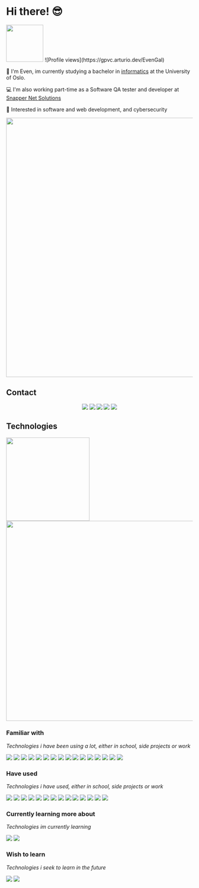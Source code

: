 # Hi there! 😎
<img width='100' src="https://hits.seeyoufarm.com/api/count/incr/badge.svg?url=https%3A%2F%2Fgithub.com%2EvenGal%2Fhit-counter&count_bg=%236DAC3D&title_bg=%23555555&icon=grafana.svg&icon_color=%23E7E7E7&title=hits&edge_flat=false" />
![Profile views](https://gpvc.arturio.dev/EvenGal)

👱 I'm Even, im currently studying a bachelor in [informatics](https://www.uio.no/studier/program/informatikk-programmering/index.html) at the University of Oslo.

💻 I'm also working part-time as a Software QA tester and developer at [Snapper Net Solutions](https://www.snapper.no/)

🧐 Interested in software and web development, and cybersecurity

<img width='700' src="https://github-profile-summary-cards.vercel.app/api/cards/profile-details?username=EvenGal&theme=vue" />

## Contact
<p align="center">
  <strong> <a href="https://www.linkedin.com/in/even-gal%C3%A5sen-a9565517b/"><img src="https://img.shields.io/badge/LinkedIn-0077B5?style=for-the-badge&logo=linkedin&logoColor=white"/></a>
  </strong>
  <strong> <a href="https://www.facebook.com/even.galaasen/"><img src="https://img.shields.io/badge/Facebook-1877F2?style=for-the-badge&logo=facebook&logoColor=white"/></a>       </strong>
  <strong> <a href="https://www.instagram.com/evengalaasen/"><img src="https://img.shields.io/badge/Instagram-E4405F?style=for-the-badge&logo=instagram&logoColor=white"/></a>       </strong>
  <strong> <a href="mailto: even.galaasen@hotmail.com"><img src="https://img.shields.io/badge/Microsoft_Outlook-0078D4?style=for-the-badge&logo=microsoft-outlook&logoColor=white"/></a>
  </strong>
  <strong> <a href="mailto: even@snapper.no"><img src="https://img.shields.io/badge/Gmail-D14836?style=for-the-badge&logo=gmail&logoColor=white"/></a>
  </strong>
</p>


## Technologies
<img width='225' src="https://github-readme-stats.vercel.app/api/top-langs/?username=EvenGal" /> <img width='540' src="https://github-readme-stats.vercel.app/api?username=EvenGal" />

### Familiar with
*Technologies i have been using a lot, either in school, side projects or work*

<a href="https://www.java.com/en/"><img src="https://img.shields.io/badge/Java-ED8B00?style=for-the-badge&logo=java&logoColor=white"/></a>
<a href="https://www.python.org/"><img src="https://img.shields.io/badge/Python-FFD43B?style=for-the-badge&logo=python&logoColor=blue"/></a>
<a href="https://numpy.org/"><img src="https://img.shields.io/badge/Numpy-777BB4?style=for-the-badge&logo=numpy&logoColor=white"/></a>
<a href="https://www.postgresql.org/"><img src="https://img.shields.io/badge/PostgreSQL-316192?style=for-the-badge&logo=postgresql&logoColor=white"/></a>
<a href="https://www.mysql.com/"><img src="https://img.shields.io/badge/MySQL-005C84?style=for-the-badge&logo=mysql&logoColor=white"/></a>
<a href="https://www.linode.com/"><img src="https://img.shields.io/badge/Linode-00A95C?style=for-the-badge&logo=Linode&logoColor=white"/></a>
<a href="https://www.linux.org/"><img src="https://img.shields.io/badge/Linux-FCC624?style=for-the-badge&logo=linux&logoColor=black"/></a>
<a href="https://www.microsoft.com/nb-no/windows?r=1"><img src="https://img.shields.io/badge/Windows-0078D6?style=for-the-badge&logo=windows&logoColor=white"/></a>
<a href="https://git-scm.com/"><img src="https://img.shields.io/badge/git%20-%23F05033.svg?&style=for-the-badge&logo=git&logoColor=white"/></a>
<a href="https://en.wikipedia.org/wiki/HTML5"><img src="https://img.shields.io/badge/html5%20-%23E34F26.svg?&style=for-the-badge&logo=html5&logoColor=white"/></a>
<a href="https://no.wikipedia.org/wiki/Cascading_Style_Sheets"><img src="https://img.shields.io/badge/CSS3-1572B6?style=for-the-badge&logo=css3&logoColor=white"/></a>
<a href="https://www.postman.com/"><img src="https://img.shields.io/badge/Postman-FF6C37?style=for-the-badge&logo=Postman&logoColor=white"/></a>
<a href="https://code.visualstudio.com/"><img src="https://img.shields.io/badge/Visual_Studio_Code-0078D4?style=for-the-badge&logo=visual%20studio%20code&logoColor=white"/></a>
<a href="https://cypress.io"><img src="https://img.shields.io/badge/Cypress-17202C?style=for-the-badge&logo=cypress&logoColor=white"/></a>
<a href="https://www.notion.so/product"><img src="https://img.shields.io/badge/Notion-000000?style=for-the-badge&logo=notion&logoColor=white"/></a>
<a href="https://www.gitlab.com"><img src="https://img.shields.io/badge/GitLab-330F63?style=for-the-badge&logo=gitlab&logoColor=white"/></a>

### Have used
*Technologies i have used, either in school, side projects or work*

<a href="https://reactjs.org/"><img src="https://img.shields.io/badge/react-%2320232a.svg?style=for-the-badge&logo=react&logoColor=%2361DAFB"/></a>
<a href="https://www.fastify.io/"><img src="https://img.shields.io/badge/fastify-202020?style=for-the-badge&logo=fastify&logoColor=white"/></a>
<a href="https://www.javascript.com/"><img src="https://img.shields.io/badge/JavaScript-323330?style=for-the-badge&logo=javascript&logoColor=F7DF1E"/></a>
<a href="https://nodejs.org/en/"><img src="https://img.shields.io/badge/Node.js-339933?style=for-the-badge&logo=nodedotjs&logoColor=white"/></a>
<a href="https://www.mongodb.com/"><img src="https://img.shields.io/badge/MongoDB-4EA94B?style=for-the-badge&logo=mongodb&logoColor=white"/></a>
<a href="https://en.wikipedia.org/wiki/C_(programming_language)"><img src="https://img.shields.io/badge/C-00599C?style=for-the-badge&logo=c&logoColor=white"/></a>
<a href="https://kotlinlang.org/"><img src="https://img.shields.io/badge/Kotlin-0095D5?&style=for-the-badge&logo=kotlin&logoColor=white"/></a>
<a href="https://developer.android.com/studio"><img src="https://img.shields.io/badge/Android_Studio-3DDC84?style=for-the-badge&logo=android-studio logoColor=white"/></a>
<a href="https://www.figma.com/"><img src="https://img.shields.io/badge/Figma-F24E1E?style=for-the-badge&logo=figma&logoColor=white"/></a>
<a href="https://www.djangoproject.com"><img src="https://img.shields.io/badge/Django-092E20?style=for-the-badge&logo=django&logoColor=green"/></a>
<a href="https://pandas.pydata.org/"><img src="https://img.shields.io/badge/Pandas-2C2D72?style=for-the-badge&logo=pandas&logoColor=white"/></a>
<a href="https://www.r-project.org/"><img src="https://img.shields.io/badge/R-276DC3?style=for-the-badge&logo=r&logoColor=white"/></a>
<a href="https://trello.com/"><img src="https://img.shields.io/badge/Trello-0052CC?style=for-the-badge&logo=trello&logoColor=white"/></a>
<a href="https://www.w3.org/RDF/"><img src="https://img.shields.io/badge/RDF-005A9C?style=for-the-badge&logo=w3c&logoColor=white"/></a>

### Currently learning more about
*Technologies im currently learning*

<a href="https://reactjs.org/"><img src="https://img.shields.io/badge/react-%2320232a.svg?style=for-the-badge&logo=react&logoColor=%2361DAFB"/></a>
<a href="https://www.kali.org"><img src="https://img.shields.io/badge/Kali_Linux-557C94?style=for-the-badge&logo=kali-linux&logoColor=white"/></a>


### Wish to learn
*Technologies i seek to learn in the future*

<a href="https://www.docker.com"/><img src="https://img.shields.io/badge/Docker-2CA5E0?style=for-the-badge&logo=docker&logoColor=white"/></a>
<a href="https://www.kubernetes.com"/><img src="https://img.shields.io/badge/kubernetes-326ce5.svg?&style=for-the-badge&logo=kubernetes&logoColor=white"/></a>
